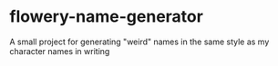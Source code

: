 # flowery-name-generator
A small project for generating "weird" names in the same style as my character names in writing
